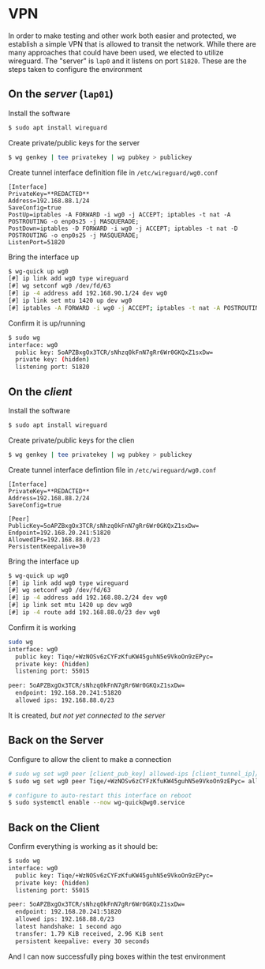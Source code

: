 # VPN

In order to make testing and other work both easier and protected, we establish a simple VPN that is allowed to transit the network. While there are many approaches that could have been used, we elected to utilize wireguard. The "server" is `lap0` and it listens on port `51820`.  These are the steps taken to configure the environment

## On the _server_ (`lap01`)

Install the software

```bash
$ sudo apt install wireguard
```

Create private/public keys for the server

```bash
$ wg genkey | tee privatekey | wg pubkey > publickey
```

Create tunnel interface definition file in `/etc/wireguard/wg0.conf`

```text
[Interface]
PrivateKey=**REDACTED**
Address=192.168.88.1/24
SaveConfig=true
PostUp=iptables -A FORWARD -i wg0 -j ACCEPT; iptables -t nat -A POSTROUTING -o enp0s25 -j MASQUERADE;
PostDown=iptables -D FORWARD -i wg0 -j ACCEPT; iptables -t nat -D POSTROUTING -o enp0s25 -j MASQUERADE;  
ListenPort=51820
```

Bring the interface up

```bash
$ wg-quick up wg0
[#] ip link add wg0 type wireguard
[#] wg setconf wg0 /dev/fd/63
[#] ip -4 address add 192.168.90.1/24 dev wg0
[#] ip link set mtu 1420 up dev wg0
[#] iptables -A FORWARD -i wg0 -j ACCEPT; iptables -t nat -A POSTROUTING -o enp0s25 -j MASQUERADE;
```

Confirm it is up/running

```bash
$ sudo wg
interface: wg0
  public key: 5oAPZBxgOx3TCR/sNhzq0kFnN7gRr6Wr0GKQxZ1sxDw=
  private key: (hidden)
  listening port: 51820
```


## On the _client_

Install the software

```bash
$ sudo apt install wireguard
```

Create private/public keys for the clien

```bash
$ wg genkey | tee privatekey | wg pubkey > publickey
```

Create tunnel interface defintion file in `/etc/wireguard/wg0.conf`

```text
[Interface]
PrivateKey=**REDACTED**
Address=192.168.88.2/24
SaveConfig=true

[Peer]
PublicKey=5oAPZBxgOx3TCR/sNhzq0kFnN7gRr6Wr0GKQxZ1sxDw=
Endpoint=192.168.20.241:51820
AllowedIPs=192.168.88.0/23
PersistentKeepalive=30
```

Bring the interface up

```bash
$ wg-quick up wg0                                   
[#] ip link add wg0 type wireguard
[#] wg setconf wg0 /dev/fd/63
[#] ip -4 address add 192.168.88.2/24 dev wg0
[#] ip link set mtu 1420 up dev wg0
[#] ip -4 route add 192.168.88.0/23 dev wg0
```

Confirm it is working

```bash
sudo wg                         
interface: wg0
  public key: Tiqe/+WzNOSv6zCYFzKfuKW45guhN5e9VkoOn9zEPyc=
  private key: (hidden)
  listening port: 55015

peer: 5oAPZBxgOx3TCR/sNhzq0kFnN7gRr6Wr0GKQxZ1sxDw=
  endpoint: 192.168.20.241:51820
  allowed ips: 192.168.88.0/23
```

It is created, _but not yet connected to the server_

## Back on the Server

Configure to allow the client to make a connection

```bash
# sudo wg set wg0 peer [client_pub_key] allowed-ips [client_tunnel_ip]/32
$ sudo wg set wg0 peer Tiqe/+WzNOSv6zCYFzKfuKW45guhN5e9VkoOn9zEPyc= allowed-ips 192.168.88.2/32\

# configure to auto-restart this interface on reboot
$ sudo systemctl enable --now wg-quick@wg0.service
```

## Back on the Client

Confirm everything is working as it should be:

```bash
$ sudo wg
interface: wg0
  public key: Tiqe/+WzNOSv6zCYFzKfuKW45guhN5e9VkoOn9zEPyc=
  private key: (hidden)
  listening port: 55015

peer: 5oAPZBxgOx3TCR/sNhzq0kFnN7gRr6Wr0GKQxZ1sxDw=
  endpoint: 192.168.20.241:51820
  allowed ips: 192.168.88.0/23
  latest handshake: 1 second ago
  transfer: 1.79 KiB received, 2.96 KiB sent
  persistent keepalive: every 30 seconds
```

And I can now successfully ping boxes within the test environment

